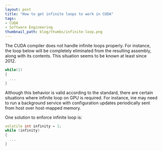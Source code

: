 ```yaml
---
layout: post
title: "How to get infinite loops to work in CUDA"
tags:
- CUDA
- Software Engineering
thumbnail_path: blog/thumbs/infinite-loop.png
---
```


The CUDA compiler does not handle infinite loops properly. For instance, the loop below will be completely eliminated from the resulting assembly, along with its contents. This situation seems to be known at least since 2012.

```c++
while(1)
{
  ...
}
```

Although this behavior is valid according to the standard, there are certain situations where infinite loop on GPU is required. For instance, ine may need to run a background service with configuration updates periodically sent from host over host-mapped memory.

One solution to enforce infinite loop is:

```c++
volatile int infinity = 1;
while (infinity)
{
  ...
}
```

